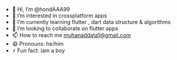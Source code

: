 - 👋 Hi, I’m @hondAAA99
- 👀 I’m interested in crossplatform apps
- 🌱 I’m currently learning flutter , dart data structure & algorithms
- 💞️ I’m looking to collaborate on flutter apps
- 📫 How to reach me muhanaddata1@gmail.com
- 😄 Pronouns: he/him
- ⚡ Fun fact: iam a boy

<!---
hondAAA99/hondAAA99 is a ✨ special ✨ repository because its `README.md` (this file) appears on your GitHub profile.
You can click the Preview link to take a look at your changes.
--->
